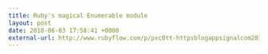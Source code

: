 ```yaml
---
title: Ruby's magical Enumerable module
layout: post
date: 2018-06-03 17:58:41 +0000
external-url: http://www.rubyflow.com/p/pxc0tt-httpsblogappsignalcom20180529ruby-magic-enumerable-and-enumeratorhtmlutms
---
```

